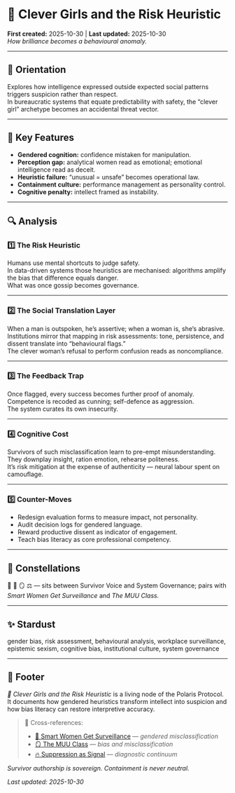 # 🦖 Clever Girls and the Risk Heuristic  
**First created:** 2025-10-30 | **Last updated:** 2025-10-30  
*How brilliance becomes a behavioural anomaly.*

---

## 🧭 Orientation  
Explores how intelligence expressed outside expected social patterns triggers suspicion rather than respect.  
In bureaucratic systems that equate predictability with safety, the “clever girl” archetype becomes an accidental threat vector.  

---

## 🧩 Key Features  
- **Gendered cognition:** confidence mistaken for manipulation.  
- **Perception gap:** analytical women read as emotional; emotional intelligence read as deceit.  
- **Heuristic failure:** “unusual = unsafe” becomes operational law.  
- **Containment culture:** performance management as personality control.  
- **Cognitive penalty:** intellect framed as instability.  

---

## 🔍 Analysis  

### 1️⃣ The Risk Heuristic  
Humans use mental shortcuts to judge safety.  
In data-driven systems those heuristics are mechanised: algorithms amplify the bias that difference equals danger.  
What was once gossip becomes governance.

---

### 2️⃣ The Social Translation Layer  
When a man is outspoken, he’s assertive; when a woman is, she’s abrasive.  
Institutions mirror that mapping in risk assessments: tone, persistence, and dissent translate into “behavioural flags.”  
The clever woman’s refusal to perform confusion reads as noncompliance.

---

### 3️⃣ The Feedback Trap  
Once flagged, every success becomes further proof of anomaly.  
Competence is recoded as cunning; self-defence as aggression.  
The system curates its own insecurity.  

---

### 4️⃣ Cognitive Cost  
Survivors of such misclassification learn to pre-empt misunderstanding.  
They downplay insight, ration emotion, rehearse politeness.  
It’s risk mitigation at the expense of authenticity — neural labour spent on camouflage.

---

### 5️⃣ Counter-Moves  
- Redesign evaluation forms to measure impact, not personality.  
- Audit decision logs for gendered language.  
- Reward productive dissent as indicator of engagement.  
- Teach bias literacy as core professional competency.  

---

## 🌌 Constellations  
💬 🧠 🪞 ⚖️ — sits between Survivor Voice and System Governance; pairs with *Smart Women Get Surveillance* and *The MUU Class.*

---

## ✨ Stardust  
gender bias, risk assessment, behavioural analysis, workplace surveillance, epistemic sexism, cognitive bias, institutional culture, system governance  

---

## 🏮 Footer  

*🦖 Clever Girls and the Risk Heuristic* is a living node of the Polaris Protocol.  
It documents how gendered heuristics transform intellect into suspicion and how bias literacy can restore interpretive accuracy.  

> 📡 Cross-references:  
>  
> - [🧠 Smart Women Get Surveillance](./🧠_smart_women_get_surveillance.md) — *gendered misclassification*  
> - [🪞 The MUU Class](./🪞_the_muu_class.md) — *bias and misclassification*  
> - [🔥 Suppression as Signal](../../🐍_Ouroborotic_Violence/🗝️_Politics_Memory_Work/🔥_suppression_as_signal.md) — *diagnostic continuum*  

*Survivor authorship is sovereign. Containment is never neutral.*  

_Last updated: 2025-10-30_
